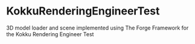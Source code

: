 # KokkuRenderingEngineerTest
3D model loader and scene implemented using The Forge Framework for the Kokku Rendering Engineer Test

